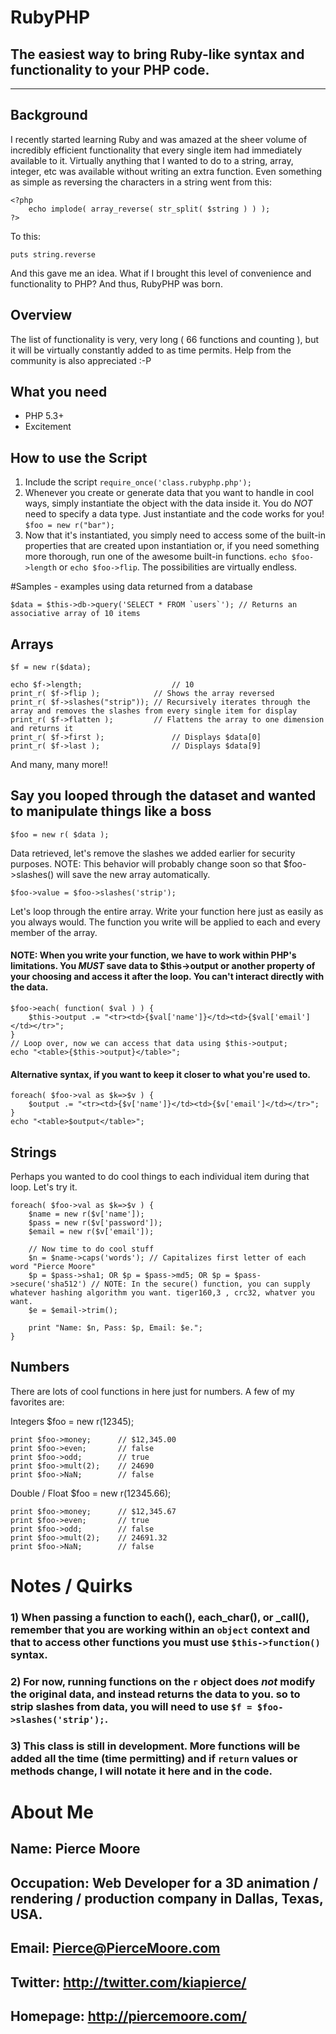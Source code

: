 # RubyPHP

## The easiest way to bring Ruby-like syntax and functionality to your PHP code.

---

## Background

I recently started learning Ruby and was amazed at the sheer volume of incredibly efficient functionality that every single item had immediately available to it. Virtually anything that I wanted to do to a string, array, integer, etc was available without writing an extra function. Even something as simple as reversing the characters in a string went from this:
    
    <?php
        echo implode( array_reverse( str_split( $string ) ) );
    ?>

To this:

    puts string.reverse

And this gave me an idea. What if I brought this level of convenience and functionality to PHP? And thus, RubyPHP was born.

## Overview

The list of functionality is very, very long ( 66 functions and counting ), but it will be virtually constantly added to as time permits. Help from the community is also appreciated :-P

## What you need

* PHP 5.3+
* Excitement

## How to use the Script
1. Include the script `require_once('class.rubyphp.php');`
2. Whenever you create or generate data that you want to handle in cool ways, simply instantiate the object with the data inside it. You do *NOT* need to specify a data type. Just instantiate and the code works for you! `$foo = new r("bar");`
3. Now that it's instantiated, you simply need to access some of the built-in properties that are created upon instantiation or, if you need something more thorough, run one of the awesome built-in functions. `echo $foo->length` or `echo $foo->flip`. The possibilities are virtually endless.

#Samples - examples using data returned from a database

    $data = $this->db->query('SELECT * FROM `users`'); // Returns an associative array of 10 items

## Arrays

	$f = new r($data);

	echo $f->length; 					// 10
	print_r( $f->flip );   			// Shows the array reversed
	print_r( $f->slashes("strip"));	// Recursively iterates through the array and removes the slashes from every single item for display
	print_r( $f->flatten );			// Flattens the array to one dimension and returns it
	print_r( $f->first );				// Displays $data[0]
	print_r( $f->last );				// Displays $data[9]

And many, many more!!

## Say you looped through the dataset and wanted to manipulate things like a boss

	$foo = new r( $data );

Data retrieved, let's remove the slashes we added earlier for security purposes. NOTE: This behavior will probably change soon so that $foo->slashes() will save the new array automatically.

	$foo->value = $foo->slashes('strip');

Let's loop through the entire array. Write your function here just as easily as you always would. The function you write will be applied to each and every member of the array.
#### NOTE: When you write your function, we have to work within PHP's limitations. You *MUST* save data to $this->output or another property of your choosing and access it after the loop. You can't interact directly with the data.
	$foo->each( function( $val ) ) {
		$this->output .= "<tr><td>{$val['name']}</td><td>{$val['email']</td></tr>";
	}
	// Loop over, now we can access that data using $this->output;
	echo "<table>{$this->output}</table>";

#### Alternative syntax, if you want to keep it closer to what you're used to.
	foreach( $foo->val as $k=>$v ) {
		$output .= "<tr><td>{$v['name']}</td><td>{$v['email']</td></tr>";
	}
	echo "<table>$output</table>";

## Strings

Perhaps you wanted to do cool things to each individual item during that loop. Let's try it.

	foreach( $foo->val as $k=>$v ) {
		$name = new r($v['name']);
		$pass = new r($v['password']);
		$email = new r($v['email']);

		// Now time to do cool stuff
		$n = $name->caps('words'); // Capitalizes first letter of each word "Pierce Moore"
		$p = $pass->sha1; OR $p = $pass->md5; OR $p = $pass->secure('sha512') // NOTE: In the secure() function, you can supply whatever hashing algorithm you want. tiger160,3 , crc32, whatver you want.
		$e = $email->trim();

		print "Name: $n, Pass: $p, Email: $e.";
	}

## Numbers

There are lots of cool functions in here just for numbers. A few of my favorites are: 

Integers
	$foo = new r(12345);

	print $foo->money;		// $12,345.00
	print $foo->even;		// false
	print $foo->odd;		// true
	print $foo->mult(2);	// 24690
	print $foo->NaN;		// false

Double / Float
	$foo = new r(12345.66);

	print $foo->money;		// $12,345.67
	print $foo->even;		// true
	print $foo->odd;		// false
	print $foo->mult(2);	// 24691.32
	print $foo->NaN;		// false


# Notes / Quirks

### 1) When passing a function to each(), each_char(), or _call(), remember that you are working within an `object` context and that to access other functions you must use `$this->function()` syntax.
### 2) For now, running functions on the `r` object does *not* modify the original data, and instead returns the data to you. so to strip slashes from data, you will need to use `$f = $foo->slashes('strip');`.
### 3) This class is still in development. More functions will be added all the time (time permitting) and if `return` values or methods change, I will notate it here and in the code.

# About Me
## Name: Pierce Moore
## Occupation: Web Developer for a 3D animation / rendering / production company in Dallas, Texas, USA. 
## Email: Pierce@PierceMoore.com
## Twitter: <http://twitter.com/kiapierce/>
## Homepage: <http://piercemoore.com/>